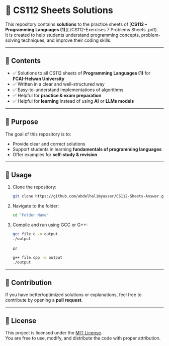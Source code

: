 # 📘 CS112 Sheets Solutions  

This repository contains **solutions** to the practice sheets of [**CS112 – Programming Languages (1)**](./CS112-Exercises 7 Problems Sheets .pdf).  
It is created to help students understand programming concepts, problem-solving techniques, and improve their coding skills.  

---

## 📂 Contents
- ✅ Solutions to all CS112 sheets of **Programming Languages (1)** for **FCAI-Helwan University**  
- ✅ Written in a clear and well-structured way  
- ✅ Easy-to-understand implementations of algorithms  
- ✅ Helpful for **practice & exam preparation**  
- ✅ Helpful for **learning** instead of using **AI** or **LLMs models**  

---

## 🎯 Purpose
The goal of this repository is to:  
- Provide clear and correct solutions  
- Support students in learning **fundamentals of programming languages**  
- Offer examples for **self-study & revision**  

---

## 🚀 Usage
1. Clone the repository:
   ```bash
   git clone https://github.com/abdelhalimyasser/CS112-Sheets-Answer.git
   ```
2. Navigate to the folder:
   ```bash
   cd "Folder Name"
   ```
3. Compile and run using GCC or G++:
   ```bash
   gcc file.c -o output
   ./output
   ```
   or  
   ```bash
   g++ file.cpp -o output
   ./output
   ```

---

## 🤝 Contribution
If you have better/optimized solutions or explanations, feel free to contribute by opening a **pull request**.  

---

## 📝 License
This project is licensed under the [MIT License](./LICENSE).  
You are free to use, modify, and distribute the code with proper attribution.
